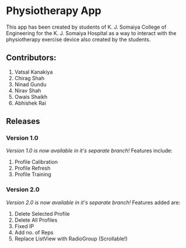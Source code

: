 # Physiotherapy App

This app has been created by students of K. J. Somaiya College of Engineering for the K. J. Somaiya 
 Hospital as a way to interact with the physiotherapy exercise device also created by the students.
  
## Contributors:
1. Vatsal Kanakiya
2. Chirag Shah
3. Ninad Gundu
4. Nirav Shah
5. Owais Shaikh
6. Abhishek Rai

## Releases
### Version 1.0
_Version 1.0 is now available in it's separate branch!_
Features include:
   1. Profile Calibration
   2. Profile Refresh
   3. Profile Training
   
### Version 2.0
_Version 2.0 is now available in it's separate branch!_
Features added are:
   1. Delete Selected Profile
   2. Delete All Profiles
   3. Fixed IP
   4. Add no. of Reps
   5. Replace ListView with RadioGroup (Scrollable!)
   